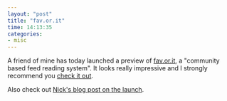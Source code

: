 ```yaml
---
layout: "post"
title: "fav.or.it"
time: 14:13:35
categories: 
- misc
---
```

A friend of mine has today launched a preview of <a href="http://fav.or.it/" title="A community based feed reading system.">fav.or.it</a>, a "community based feed reading system". It looks really impressive and I strongly recommend you <a href="http://fav.or.it/index.php?page=movie" title="fav.or.it demonstration">check it out</a>.

Also check out <a href="http://blog.assembleron.com/2007/08/15/favorit-preview-launched/" title="fav.or.it - A community based feed reading system">Nick's blog post on the launch</a>.